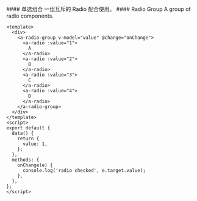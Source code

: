 <cn>
#### 单选组合
一组互斥的 Radio 配合使用。
</cn>

<us>
#### Radio Group
A group of radio components.
</us>

```vue
<template>
  <div>
    <a-radio-group v-model="value" @change="onChange">
      <a-radio :value="1">
        A
      </a-radio>
      <a-radio :value="2">
        B
      </a-radio>
      <a-radio :value="3">
        C
      </a-radio>
      <a-radio :value="4">
        D
      </a-radio>
    </a-radio-group>
  </div>
</template>
<script>
export default {
  data() {
    return {
      value: 1,
    };
  },
  methods: {
    onChange(e) {
      console.log('radio checked', e.target.value);
    },
  },
};
</script>
```
